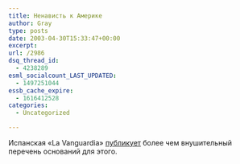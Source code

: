 ```yaml
---
title: Ненависть к Америке
author: Gray
type: posts
date: 2003-04-30T15:33:47+00:00
excerpt:
url: /2986
dsq_thread_id:
  - 4238289
esml_socialcount_LAST_UPDATED:
  - 1497251044
essb_cache_expire:
  - 1616412528
categories:
  - Uncategorized

---
```








Испанская &#171;La Vanguardia&#187; <a href="http://www.inosmi.ru/stories/01/06/28/3008/179817.html" target="_blank">публикует</a> более чем внушительный перечень оснований для этого.